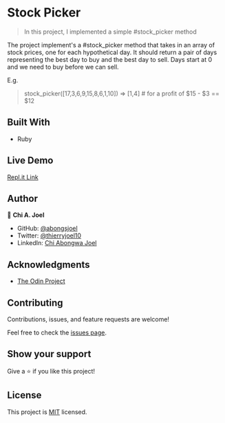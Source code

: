 # Stock Picker

> In this project, I implemented a simple #stock_picker method

The project implement's a #stock_picker method that takes in an array of stock prices, one for each hypothetical day. It should return a pair of days representing the best day to buy and the best day to sell. Days start at 0 and we need to buy before we can sell.

E.g.

  > stock_picker([17,3,6,9,15,8,6,1,10])
  => [1,4]  # for a profit of $15 - $3 == $12

## Built With

- Ruby

## Live Demo

[Repl.it Link](https://repl.it/@abongsjoel/stock-picker)


## Author

👤 **Chi A. Joel**

- GitHub: [@abongsjoel](https://github.com/abongsjoel)
- Twitter: [@thierryjoel10](https://twitter.com/ThierryJoel10)
- LinkedIn: [Chi Abongwa Joel](https://www.linkedin.com/in/chi-abongwa-joel-b4285a97/)


## Acknowledgments

- [The Odin Project](https://www.theodinproject.com)


## Contributing

Contributions, issues, and feature requests are welcome!

Feel free to check the [issues page](https://github.com/abongsjoel/stock-picker/issues).


## Show your support
Give a ⭐️ if you like this project!

## License
  <p>This project is <a href="../main/LICENSE">MIT</a> licensed.</p>
